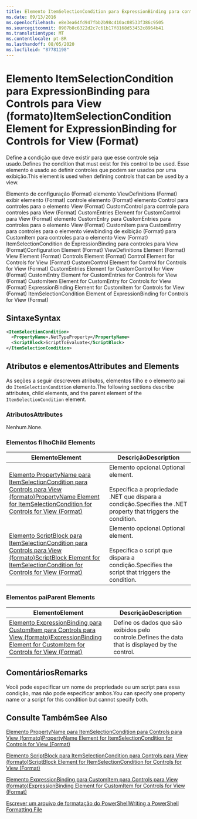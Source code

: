 ```yaml
---
title: Elemento ItemSelectionCondition para ExpressionBinding para controles para View (Format) | Microsoft Docs
ms.date: 09/13/2016
ms.openlocfilehash: e8e3ea64fd947fbb2b98c410ac08533f386c9505
ms.sourcegitcommit: 0907b8c6322d2c7c61b17f8168d53452c8964b41
ms.translationtype: MT
ms.contentlocale: pt-BR
ms.lasthandoff: 08/05/2020
ms.locfileid: "87781198"
---
```

# <a name="itemselectioncondition-element-for-expressionbinding-for-controls-for-view-format"></a><span data-ttu-id="cc898-102">Elemento ItemSelectionCondition para ExpressionBinding para Controls para View (formato)</span><span class="sxs-lookup"><span data-stu-id="cc898-102">ItemSelectionCondition Element for ExpressionBinding for Controls for View (Format)</span></span>

<span data-ttu-id="cc898-103">Define a condição que deve existir para que esse controle seja usado.</span><span class="sxs-lookup"><span data-stu-id="cc898-103">Defines the condition that must exist for this control to be used.</span></span> <span data-ttu-id="cc898-104">Esse elemento é usado ao definir controles que podem ser usados por uma exibição.</span><span class="sxs-lookup"><span data-stu-id="cc898-104">This element is used when defining controls that can be used by a view.</span></span>

<span data-ttu-id="cc898-105">Elemento de configuração (Format) elemento ViewDefinitions (Format) exibir elemento (Format) controle elemento (Format) elemento Control para controles para o elemento View (Format) CustomControl para controle para controles para View (Format) CustomEntries Element for CustomControl para View (Format) elemento CustomEntry para CustomEntries para controles para o elemento View (Format) CustomItem para CustomEntry para controles para o elemento viewbinding de exibição (Format) para CustomItem para controles para o elemento View (Format) ItemSelectionCondition de ExpressionBinding para controles para View (Format)</span><span class="sxs-lookup"><span data-stu-id="cc898-105">Configuration Element (Format) ViewDefinitions Element (Format) View Element (Format) Controls Element (Format) Control Element for Controls for View (Format) CustomControl Element for Control for Controls for View (Format) CustomEntries Element for CustomControl for View (Format) CustomEntry Element for CustomEntries for Controls for View (Format) CustomItem Element for CustomEntry for Controls for View (Format) ExpressionBinding Element for CustomItem for Controls for View (Format) ItemSelectionCondition Element of ExpressionBinding for Controls for View (Format)</span></span>

## <a name="syntax"></a><span data-ttu-id="cc898-106">Sintaxe</span><span class="sxs-lookup"><span data-stu-id="cc898-106">Syntax</span></span>

```xml
<ItemSelectionCondition>
  <PropertyName>.NetTypeProperty</PropertyName>
  <ScriptBlock>ScriptToEvaluate</ScriptBlock>
</ItemSelectionCondition>
```

## <a name="attributes-and-elements"></a><span data-ttu-id="cc898-107">Atributos e elementos</span><span class="sxs-lookup"><span data-stu-id="cc898-107">Attributes and Elements</span></span>

<span data-ttu-id="cc898-108">As seções a seguir descrevem atributos, elementos filho e o elemento pai do `ItemSelectionCondition` elemento.</span><span class="sxs-lookup"><span data-stu-id="cc898-108">The following sections describe attributes, child elements, and the parent element of the `ItemSelectionCondition` element.</span></span>

### <a name="attributes"></a><span data-ttu-id="cc898-109">Atributos</span><span class="sxs-lookup"><span data-stu-id="cc898-109">Attributes</span></span>

<span data-ttu-id="cc898-110">Nenhum.</span><span class="sxs-lookup"><span data-stu-id="cc898-110">None.</span></span>

### <a name="child-elements"></a><span data-ttu-id="cc898-111">Elementos filho</span><span class="sxs-lookup"><span data-stu-id="cc898-111">Child Elements</span></span>

|<span data-ttu-id="cc898-112">Elemento</span><span class="sxs-lookup"><span data-stu-id="cc898-112">Element</span></span>|<span data-ttu-id="cc898-113">Descrição</span><span class="sxs-lookup"><span data-stu-id="cc898-113">Description</span></span>|
|-------------|-----------------|
|[<span data-ttu-id="cc898-114">Elemento PropertyName para ItemSelectionCondition para Controls para View (formato)</span><span class="sxs-lookup"><span data-stu-id="cc898-114">PropertyName Element for ItemSelectionCondition for Controls for View (Format)</span></span>](./propertyname-element-for-itemselectioncondition-for-controls-for-view-format.md)|<span data-ttu-id="cc898-115">Elemento opcional.</span><span class="sxs-lookup"><span data-stu-id="cc898-115">Optional element.</span></span><br /><br /> <span data-ttu-id="cc898-116">Especifica a propriedade .NET que dispara a condição.</span><span class="sxs-lookup"><span data-stu-id="cc898-116">Specifies the .NET property that triggers the condition.</span></span>|
|[<span data-ttu-id="cc898-117">Elemento ScriptBlock para ItemSelectionCondition para Controls para View (formato)</span><span class="sxs-lookup"><span data-stu-id="cc898-117">ScriptBlock Element for ItemSelectionCondition for Controls for View (Format)</span></span>](./scriptblock-element-for-itemselectioncondition-for-controls-for-view-format.md)|<span data-ttu-id="cc898-118">Elemento opcional.</span><span class="sxs-lookup"><span data-stu-id="cc898-118">Optional element.</span></span><br /><br /> <span data-ttu-id="cc898-119">Especifica o script que dispara a condição.</span><span class="sxs-lookup"><span data-stu-id="cc898-119">Specifies the script that triggers the condition.</span></span>|

### <a name="parent-elements"></a><span data-ttu-id="cc898-120">Elementos pai</span><span class="sxs-lookup"><span data-stu-id="cc898-120">Parent Elements</span></span>

|<span data-ttu-id="cc898-121">Elemento</span><span class="sxs-lookup"><span data-stu-id="cc898-121">Element</span></span>|<span data-ttu-id="cc898-122">Descrição</span><span class="sxs-lookup"><span data-stu-id="cc898-122">Description</span></span>|
|-------------|-----------------|
|[<span data-ttu-id="cc898-123">Elemento ExpressionBinding para CustomItem para Controls para View (formato)</span><span class="sxs-lookup"><span data-stu-id="cc898-123">ExpressionBinding Element for CustomItem for Controls for View (Format)</span></span>](./expressionbinding-element-for-customitem-for-controls-for-view-format.md)|<span data-ttu-id="cc898-124">Define os dados que são exibidos pelo controle.</span><span class="sxs-lookup"><span data-stu-id="cc898-124">Defines the data that is displayed by the control.</span></span>|

## <a name="remarks"></a><span data-ttu-id="cc898-125">Comentários</span><span class="sxs-lookup"><span data-stu-id="cc898-125">Remarks</span></span>

<span data-ttu-id="cc898-126">Você pode especificar um nome de propriedade ou um script para essa condição, mas não pode especificar ambos.</span><span class="sxs-lookup"><span data-stu-id="cc898-126">You can specify one property name or a script for this condition but cannot specify both.</span></span>

## <a name="see-also"></a><span data-ttu-id="cc898-127">Consulte Também</span><span class="sxs-lookup"><span data-stu-id="cc898-127">See Also</span></span>

[<span data-ttu-id="cc898-128">Elemento PropertyName para ItemSelectionCondition para Controls para View (formato)</span><span class="sxs-lookup"><span data-stu-id="cc898-128">PropertyName Element for ItemSelectionCondition for Controls for View (Format)</span></span>](./propertyname-element-for-itemselectioncondition-for-controls-for-view-format.md)

[<span data-ttu-id="cc898-129">Elemento ScriptBlock para ItemSelectionCondition para Controls para View (formato)</span><span class="sxs-lookup"><span data-stu-id="cc898-129">ScriptBlock Element for ItemSelectionCondition for Controls for View (Format)</span></span>](./scriptblock-element-for-itemselectioncondition-for-controls-for-view-format.md)

[<span data-ttu-id="cc898-130">Elemento ExpressionBinding para CustomItem para Controls para View (formato)</span><span class="sxs-lookup"><span data-stu-id="cc898-130">ExpressionBinding Element for CustomItem for Controls for View (Format)</span></span>](./expressionbinding-element-for-customitem-for-controls-for-view-format.md)

[<span data-ttu-id="cc898-131">Escrever um arquivo de formatação do PowerShell</span><span class="sxs-lookup"><span data-stu-id="cc898-131">Writing a PowerShell Formatting File</span></span>](./writing-a-powershell-formatting-file.md)
